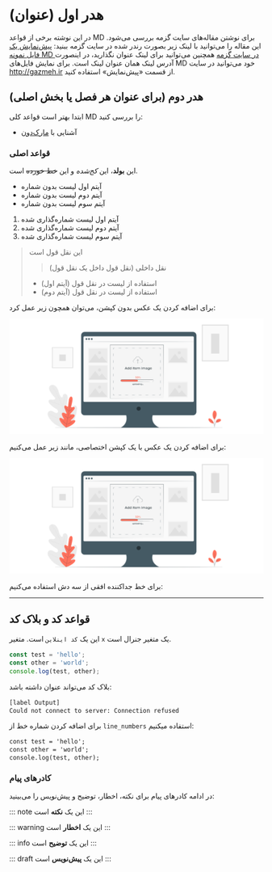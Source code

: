 # هدر اول (عنوان)
در این نوشته برخی از قواعد MD برای نوشتن مقاله‌های سایت گزمه بررسی می‌شود. این مقاله را می‌توانید با لینک زیر بصورت رندر شده در سایت گزمه ببنید:
[پیش‌نمایش یک فایل نمونه MD در سایت گزمه](http://www.gazmeh.ir/preview?md-url=https%253A%252F%252Fraw.githubusercontent.com%252Fgazmeh-site%252Fgeneral-docs%252Fmain%252Fhow-to-use-our-md-syntax%252Fcontent.md&base-url=&info-url=)
همچنین می‌توانید برای لینک عنوان نگذارید، در اینصورت آدرس لینک همان عنوان لینک است. برای نمایش فایل‌های MD خود می‌توانید در سایت <http://gazmeh.ir> از قسمت «پیش‌نمایش» استفاده کنید.


## هدر دوم (برای عنوان هر فصل یا بخش اصلی)
ابتدا بهتر است قواعد کلی MD را بررسی کنید:
- آشنایی با [مارک‌دون](https://daringfireball.net/projects/markdown/)


### قواعد اصلی
این **بولد**، این _کج‌شده_ و این ~~خط خورده~~ است.

- آیتم اول لیست بدون شماره
- آیتم دوم لیست بدون شماره
- آیتم سوم لیست بدون شماره

1. آیتم اول لیست شماره‌گذاری شده
2. آیتم دوم لیست شماره‌گذاری شده
3. آیتم سوم لیست شماره‌گذاری شده

> این نقل قول است
> > نقل داخلی (نقل قول داخل یک نقل قول)
> - استفاده از لیست در نقل قول (آیتم اول)
> - استفاده از لیست در نقل قول (آیتم دوم)


برای اضافه کردن یک عکس بدون کپشن، می‌توان همچون زیر عمل کرد:

![Alt text for screen readers](https://raw.githubusercontent.com/gazmeh-site/general-docs/main/how-to-use-our-md-syntax/resources/img.png "Just a sample image")

برای اضافه کردن یک عکس با یک کپشن اختصاصی، مانند زیر عمل می‌کنیم:

![Alt text for screen readers](https://raw.githubusercontent.com/gazmeh-site/general-docs/main/how-to-use-our-md-syntax/resources/img.png "Just a smaple image with a caption")

برای خط جداکننده افقی از سه دش استفاده می‌کنیم:

---



## قواعد کد و بلاک کد
این یک `کد اینلاین` است. متغیر `x‍` یک متغیر جنرال است.

```js
const test = 'hello';
const other = 'world';
console.log(test, other);
```

بلاک کد می‌تواند عنوان داشته باشد:

```
[label Output]
Could not connect to server: Connection refused
```

برای اضافه کردن شماره خط از `line_numbers` استفاده میکنیم:
```line_numbers,js
const test = 'hello';
const other = 'world';
console.log(test, other);
```
### کادرهای پیام

در ادامه کادرهای پیام‌ برای نکته، اخطار، توضیح و پیش‌نویس را می‌بینید:

::: note
این یک **نکته** است
:::

::: warning
این یک **اخطار** است
:::

::: info
این یک **توضیح** است
:::

::: draft
این یک **پیش‌نویس** است
:::
